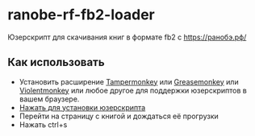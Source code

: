 # ranobe-rf-fb2-loader
Юзерскрипт для скачивания книг в формате fb2 c https://ранобэ.рф/

## Как использовать

- Установить расширение [Tampermonkey](https://tampermonkey.net/) или [Greasemonkey](https://www.greasespot.net/) или [Violentmonkey](https://violentmonkey.github.io/get-it/) или любое другое для поддержки юзерскриптов в вашем браузере.
- [Нажать для установки юзерскрипта](https://raw.githubusercontent.com/Taraflex/ranobe-rf-fb2-loader/master/build/ranobe-rf-fb2-loader.user.js)
- Перейти на страницу с книгой и дождаться её прогрузки
- Нажать ctrl+s